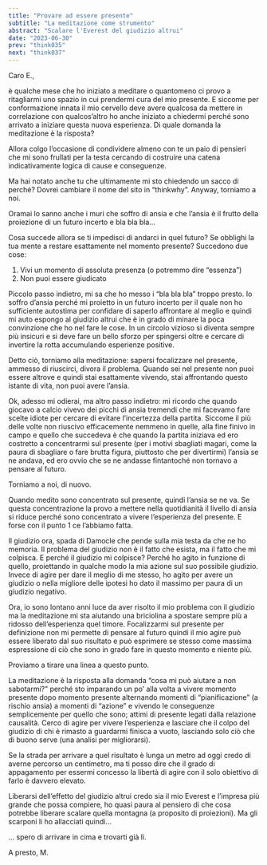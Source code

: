 ```yaml
---
title: "Provare ad essere presente"
subtitle: "La meditazione come strumento"
abstract: "Scalare l'Everest del giudizio altrui"
date: "2023-06-30"
prev: "think035"
next: "think037"
---
```


Caro E.,

è qualche mese che ho iniziato a meditare o quantomeno ci provo a ritagliarmi uno spazio in cui prendermi cura del mio presente. E siccome per conformazione innata il mio cervello deve avere qualcosa da mettere in correlazione con qualcos’altro ho anche iniziato a chiedermi perché sono arrivato a iniziare questa nuova esperienza. Di quale domanda la meditazione è la risposta?

Allora colgo l’occasione di condividere almeno con te un paio di pensieri che mi sono frullati per la testa cercando di costruire una catena indicativamente logica di cause e conseguenze.

Ma hai notato anche tu che ultimamente mi sto chiedendo un sacco di perché? Dovrei cambiare il nome del sito in “thinkwhy”. Anyway, torniamo a noi.

Oramai lo sanno anche i muri che soffro di ansia e che l’ansia è il frutto della proiezione di un futuro incerto e bla bla bla…

Cosa succede allora se ti impedisci di andarci in quel futuro? Se obblighi la tua mente a restare esattamente nel momento presente? Succedono due cose:

1. Vivi un momento di assoluta presenza (o potremmo dire “essenza”)
2. Non puoi essere giudicato

Piccolo passo indietro, mi sa che ho messo i “bla bla bla” troppo presto. Io soffro d’ansia perché mi proietto in un futuro incerto per il quale non ho sufficiente autostima per confidare di saperlo affrontare al meglio e quindi mi auto espongo al giudizio altrui che è in grado di minare la poca convinzione che ho nel fare le cose. In un circolo vizioso si diventa sempre più insicuri e si deve fare un bello sforzo per spingersi oltre e cercare di invertire la rotta accumulando esperienze positive.

Detto ciò, torniamo alla meditazione: sapersi focalizzare nel presente, ammesso di riuscirci, divora il problema. Quando sei nel presente non puoi essere altrove e quindi stai esattamente vivendo, stai affrontando questo istante di vita, non puoi avere l’ansia.

Ok, adesso mi odierai, ma altro passo indietro: mi ricordo che quando giocavo a calcio vivevo dei picchi di ansia tremendi che mi facevamo fare scelte idiote per cercare di evitare l’incertezza della partita. Siccome il più delle volte non riuscivo efficacemente nemmeno in quelle, alla fine finivo in campo e quello che succedeva è che quando la partita iniziava ed ero costretto a concentrarmi sul presente (per i motivi sbagliati magari, come la paura di sbagliare o fare brutta figura, piuttosto che per divertirmi) l’ansia se ne andava, ed ero ovvio che se ne andasse fintantoché non tornavo a pensare al futuro.

Torniamo a noi, di nuovo.

Quando medito sono concentrato sul presente, quindi l’ansia se ne va. Se questa concentrazione la provo a mettere nella quotidianità il livello di ansia si riduce perché sono concentrato a vivere l’esperienza del presente. E forse con il punto 1 ce l’abbiamo fatta.

Il giudizio ora, spada di Damocle che pende sulla mia testa da che ne ho memoria. Il problema del giudizio non è il fatto che esista, ma il fatto che mi colpisca. E perché il giudizio mi colpisce? Perché ho agito in funzione di quello, proiettando in qualche modo la mia azione sul suo possibile giudizio. Invece di agire per dare il meglio di me stesso, ho agito per avere un giudizio o nella migliore delle ipotesi ho dato il massimo per paura di un giudizio negativo.

Ora, io sono lontano anni luce da aver risolto il mio problema con il giudizio ma la meditazione mi sta aiutando una briciolina a spostare sempre più a ridosso dell’esperienza quel timore. Focalizzarmi sul presente per definizione non mi permette di pensare al futuro quindi il mio agire può essere liberato dal suo risultato e può esprimere se stesso come massima espressione di ciò che sono in grado fare in questo momento e niente più.

Proviamo a tirare una linea a questo punto.

La meditazione è la risposta alla domanda “cosa mi può aiutare a non sabotarmi?” perché sto imparando un po’ alla volta a vivere momento presente dopo momento presente alternando momenti di “pianificazione” (a rischio ansia) a momenti di “azione” e vivendo le conseguenze semplicemente per quello che sono; attimi di presente legati dalla relazione causalità. Cerco di agire per vivere l’esperienza e lasciare che il colpo del giudizio di chi è rimasto a guardarmi finisca a vuoto, lasciando solo ciò che di buono serve (una analisi per migliorarsi).

Se la strada per arrivare a quel risultato è lunga un metro ad oggi credo di averne percorso un centimetro, ma ti posso dire che il grado di appagamento per essermi concesso la libertà di agire con il solo obiettivo di farlo è davvero elevato.

Liberarsi dell’effetto del giudizio altrui credo sia il mio Everest e l’impresa più grande che possa compiere, ho quasi paura al pensiero di che cosa potrebbe liberare scalare quella montagna (a proposito di proiezioni). Ma gli scarponi li ho allacciati quindi…

… spero di arrivare in cima e trovarti già lì.

A presto,
M.